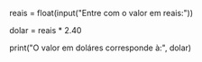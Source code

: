 reais =  float(input("Entre com o valor em reais:"))

dolar = reais * 2.40

print("O valor em doláres corresponde à:", dolar)
